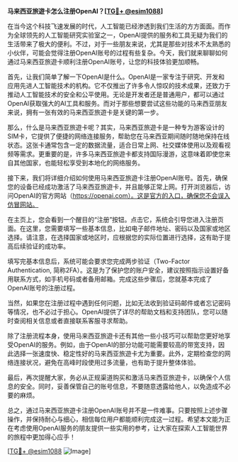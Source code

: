 **马来西亚旅遊卡怎么注册OpenAI？[[TG💪+ @esim1088](https://t.me/s/esim1088)]**

在当今这个科技飞速发展的时代，人工智能已经渗透到我们生活的方方面面。而作为全球领先的人工智能研究实验室之一，OpenAI提供的服务和工具无疑为我们的生活带来了极大的便利。不过，对于一些朋友来说，尤其是那些对技术不太熟悉的小伙伴，可能会觉得注册OpenAI账号的过程有些复杂。今天，我们就来聊聊如何通过马来西亚旅遊卡顺利注册OpenAI账号，让您的科技体验更加顺畅。

首先，让我们简单了解一下OpenAI是什么。OpenAI是一家专注于研究、开发和应用先进人工智能技术的机构。它不仅推出了许多令人惊叹的技术成果，还致力于推动人工智能技术的安全和公平使用。无论是开发者还是普通用户，都可以通过OpenAI获取强大的AI工具和服务。而对于那些想要尝试这些功能的马来西亚朋友来说，拥有一张有效的马来西亚旅遊卡是关键的第一步。

那么，什么是马来西亚旅遊卡呢？其实，马来西亚旅遊卡是一种专为游客设计的SIM卡，它提供了便捷的网络连接服务，帮助您在马来西亚期间随时随地保持在线状态。这张卡通常包含一定的数据流量，适合日常上网、社交媒体使用以及观看视频等需求。更重要的是，许多马来西亚旅遊卡都支持国际漫游，这意味着即使您来自其他国家，也能轻松享受到本地化的网络服务。

接下来，我们将详细介绍如何使用马来西亚旅遊卡注册OpenAI账号。首先，确保您的设备已经成功激活了马来西亚旅遊卡，并且能够正常上网。打开浏览器后，访问OpenAI的官方网站（https://openai.com）。这是官方的入口，确保您不会误入仿冒网站。

在主页上，您会看到一个醒目的“注册”按钮。点击它，系统会引导您进入注册页面。在这里，您需要填写一些基本信息，比如电子邮件地址、密码以及国家或地区选择。请注意，在选择国家或地区时，应根据您的实际位置进行选择，这有助于提高后续验证的成功率。

填写完基本信息后，系统可能会要求您完成两步验证（Two-Factor Authentication, 简称2FA）。这是为了保护您的账户安全，建议按照指示设置好备用联系方式，如手机号码或者备用邮箱。完成这些步骤后，您就基本完成了OpenAI账号的注册过程。

当然，如果您在注册过程中遇到任何问题，比如无法收到验证码邮件或者忘记密码等情况，也不必过于担心。OpenAI提供了详尽的帮助文档和支持团队，您可以随时查阅相关信息或者直接联系客服寻求帮助。

除了注册流程本身，使用马来西亚旅遊卡还有其他一些小技巧可以帮助您更好地享受OpenAI的服务。例如，由于OpenAI的部分功能可能需要较高的带宽支持，因此选择一张速度快、稳定性好的马来西亚旅遊卡尤为重要。此外，定期检查您的网络连接状况，避免在高峰时段使用过多流量，也有助于提升整体体验。

最后，再次提醒大家，务必从正规渠道购买和激活马来西亚旅遊卡，以确保个人信息的安全。同时，妥善保管自己的账号信息，不要随意透露给他人，以免造成不必要的麻烦。

总之，通过马来西亚旅遊卡注册OpenAI账号并不是一件难事。只要按照上述步骤操作，并保持耐心与细心，相信每位用户都能顺利完成这一过程。希望本文能为正在考虑使用OpenAI服务的朋友提供一些实用的参考，让大家在探索人工智能世界的旅程中更加得心应手！

[[TG💪+ @esim1088](https://t.me/s/esim1088) ![Image](https://i.postimg.cc/4NQfJmqS/Snipaste-2025-05-13-00-14-12.png)]